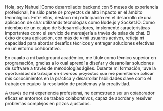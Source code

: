  Hola, soy Nahuel! 
 Como desarrollador backend con 5 meses de experiencia profesional, he sido parte de proyectos de alto impacto en el ámbito tecnológico. Entre ellos, destaco mi participación en el desarrollo de una aplicación de chat utilizando tecnologías como Node.js y Socket.IO. Como miembro de un equipo de 5 desarrolladores, implementé características importantes como el servicio de mensajería a través de salas de chat. El éxito de esta aplicación, con más de 6 mil usuarios activos, refleja mi capacidad para abordar desafíos técnicos y entregar soluciones efectivas en un entorno colaborativo. 

 En cuanto a mi background académico, me titulé como técnico superior en programación, gracias a lo cual aprendí a diseñar y desarrollar soluciones de software a través de metodologías ágiles. Durante mi formación, tuve la oportunidad de trabajar en diversos proyectos que me permitieron aplicar mis conocimientos en la práctica y desarrollar habilidades clave como el trabajo en equipo, la resolución de problemas y la creatividad. 

 A través de mi experiencia profesional, he demostrado ser un colaborador eficaz en entornos de trabajo colaborativos, capaz de abordar y resolver problemas complejos en plazos ajustados.
